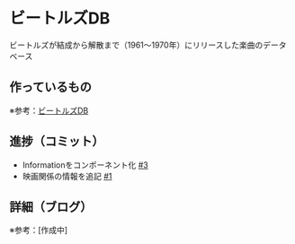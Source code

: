 # ビートルズDB

ビートルズが結成から解散まで（1961〜1970年）にリリースした楽曲のデータベース

## 作っているもの

※参考：[ビートルズDB](https://beatles-db.vercel.app/)

## 進捗（コミット）

- Informationをコンポーネント化 [#3](https://github.com/ryo-i/beatles-db/issues/3)
- 映画関係の情報を追記 [#1](https://github.com/ryo-i/beatles-db/issues/1)

## 詳細（ブログ）

※参考：[作成中]